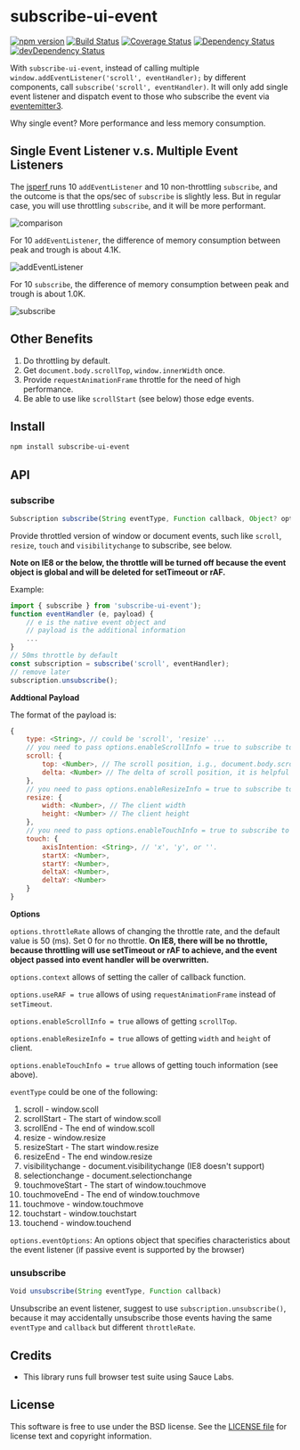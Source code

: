# subscribe-ui-event

[![npm version](https://badge.fury.io/js/subscribe-ui-event.svg)](http://badge.fury.io/js/subscribe-ui-event)
[![Build Status](https://travis-ci.org/yahoo/subscribe-ui-event.svg?branch=master)](https://travis-ci.org/yahoo/subscribe-ui-event)
[![Coverage Status](https://coveralls.io/repos/yahoo/subscribe-ui-event/badge.svg)](https://coveralls.io/r/yahoo/subscribe-ui-event)
[![Dependency Status](https://david-dm.org/yahoo/subscribe-ui-event.svg)](https://david-dm.org/yahoo/subscribe-ui-event)
[![devDependency Status](https://david-dm.org/yahoo/subscribe-ui-event/dev-status.svg)](https://david-dm.org/yahoo/subscribe-ui-event#info=devDependencies)

With `subscribe-ui-event`, instead of calling multiple `window.addEventListener('scroll', eventHandler);` by different components, call `subscribe('scroll', eventHandler)`. It will only add single event listener and dispatch event to those who subscribe the event via [eventemitter3](https://github.com/primus/EventEmitter3).

Why single event? More performance and less memory consumption.

## Single Event Listener v.s. Multiple Event Listeners

The [jsperf ](http://jsperf.com/subscribe-v-s-addeventlistener/2) runs 10 `addEventListener` and 10 non-throttling `subscribe`, and the outcome is that the ops/sec of `subscribe` is slightly less. But in regular case, you will use throttling `subscribe`, and it will be more performant.

![comparison](https://cloud.githubusercontent.com/assets/2044960/9611594/6167df1c-5095-11e5-8abc-c81ff4d13ce6.png)

For 10 `addEventListener`, the difference of memory consumption between peak and trough is about 4.1K.

![addEventListener](https://cloud.githubusercontent.com/assets/2044960/9611614/778bc452-5095-11e5-80d9-be9379df9956.png)

For 10 `subscribe`, the difference of memory consumption between peak and trough is about 1.0K.

![subscribe](https://cloud.githubusercontent.com/assets/2044960/9611619/7c293652-5095-11e5-8d27-29a0d2d167cc.png)

## Other Benefits

1.  Do throttling by default.
2.  Get `document.body.scrollTop`, `window.innerWidth` once.
3.  Provide `requestAnimationFrame` throttle for the need of high performance.
4.  Be able to use like `scrollStart` (see below) those edge events.

## Install

```bash
npm install subscribe-ui-event
```

## API

### subscribe

```js
Subscription subscribe(String eventType, Function callback, Object? options)
```

Provide throttled version of window or document events, such like `scroll`, `resize`, `touch` and `visibilitychange` to subscribe, see below.

**Note on IE8 or the below, the throttle will be turned off because the event object is global and will be deleted for setTimeout or rAF.**

Example:

```js
import { subscribe } from 'subscribe-ui-event');
function eventHandler (e, payload) {
    // e is the native event object and
    // payload is the additional information
    ...
}
// 50ms throttle by default
const subscription = subscribe('scroll', eventHandler);
// remove later
subscription.unsubscribe();
```

**Addtional Payload**

The format of the payload is:

```js
{
    type: <String>, // could be 'scroll', 'resize' ...
    // you need to pass options.enableScrollInfo = true to subscribe to get the following data
    scroll: {
        top: <Number>, // The scroll position, i.g., document.body.scrollTop
        delta: <Number> // The delta of scroll position, it is helpful for scroll direction
    },
    // you need to pass options.enableResizeInfo = true to subscribe to get the following data
    resize: {
        width: <Number>, // The client width
        height: <Number> // The client height
    },
    // you need to pass options.enableTouchInfo = true to subscribe to get the following data
    touch: {
        axisIntention: <String>, // 'x', 'y', or ''.
        startX: <Number>,
        startY: <Number>,
        deltaX: <Number>,
        deltaY: <Number>
    }
}
```

**Options**

`options.throttleRate` allows of changing the throttle rate, and the default value is 50 (ms). Set 0 for no throttle. **On IE8, there will be no throttle, because throttling will use setTimeout or rAF to achieve, and the event object passed into event handler will be overwritten.**

`options.context` allows of setting the caller of callback function.

`options.useRAF = true` allows of using `requestAnimationFrame` instead of `setTimeout`.

`options.enableScrollInfo = true` allows of getting `scrollTop`.

`options.enableResizeInfo = true` allows of getting `width` and `height` of client.

`options.enableTouchInfo = true` allows of getting touch information (see above).

`eventType` could be one of the following:

1.  scroll - window.scoll
2.  scrollStart - The start of window.scoll
3.  scrollEnd - The end of window.scoll
4.  resize - window.resize
5.  resizeStart - The start window.resize
6.  resizeEnd - The end window.resize
7.  visibilitychange - document.visibilitychange (IE8 doesn't support)
8.  selectionchange - document.selectionchange
9.  touchmoveStart - The start of window.touchmove
10. touchmoveEnd - The end of window.touchmove
11. touchmove - window.touchmove
12. touchstart - window.touchstart
13. touchend - window.touchend

`options.eventOptions`: An options object that specifies characteristics about the event listener (if passive event is supported by the browser)

### unsubscribe

```js
Void unsubscribe(String eventType, Function callback)
```

Unsubscribe an event listener, suggest to use `subscription.unsubscribe()`, because it may accidentally unsubscribe those events having the same `eventType` and `callback` but different `throttleRate`.

## Credits

* This library runs full browser test suite using Sauce Labs.

## License

This software is free to use under the BSD license.
See the [LICENSE file](./LICENSE.md) for license text and copyright information.
